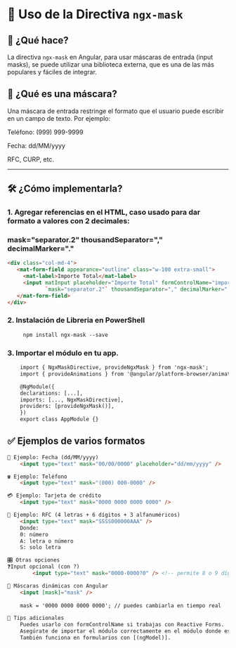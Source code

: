 # 📏 Uso de la Directiva `ngx-mask`

## 🎯 ¿Qué hace?

La directiva `ngx-mask` en Angular, para usar máscaras de entrada (input masks), se puede utilizar una biblioteca externa, que es una de las más populares y fáciles de integrar.

## 🔧 ¿Qué es una máscara?

Una máscara de entrada restringe el formato que el usuario puede escribir en un campo de texto. Por ejemplo:

  Teléfono: (999) 999-9999  

  Fecha: dd/MM/yyyy  

  RFC, CURP, etc.  

---

## 🛠️ ¿Cómo implementarla?

### 1. Agregar referencias en el HTML, caso usado para dar formato a valores con 2 decimales:
###    mask="separator.2" thousandSeparator=","    decimalMarker="."

```html
<div class="col-md-4">
   <mat-form-field appearance="outline" class="w-100 extra-small">
     <mat-label>Importe Total</mat-label>
     <input matInput placeholder="Importe Total" formControlName="importe" autocomplete="off"
            `mask="separator.2"` thousandSeparator="," decimalMarker="." tabindex="5">
   </mat-form-field>
</div>
```

### 2. Instalación de Libreria en PowerShell

```html
     npm install ngx-mask --save
```

### 3. Importar el módulo en tu app.
```html
    import { NgxMaskDirective, provideNgxMask } from 'ngx-mask';
    import { provideAnimations } from '@angular/platform-browser/animations';

    @NgModule({
    declarations: [...],
    imports: [..., NgxMaskDirective],
    providers: [provideNgxMask()],
    })
    export class AppModule {}
```
## ✅ Ejemplos de varios formatos

```html
📅 Ejemplo: Fecha (dd/MM/yyyy)
    <input type="text" mask="00/00/0000" placeholder="dd/mm/yyyy" />

☎️ Ejemplo: Teléfono
    <input type="text" mask="(000) 000-0000" />

💳 Ejemplo: Tarjeta de crédito
    <input type="text" mask="0000 0000 0000 0000" />

🎯 Ejemplo: RFC (4 letras + 6 dígitos + 3 alfanuméricos)
    <input type="text" mask="SSSS000000AAA" />
    Donde:
    0: número
    A: letra o número
    S: solo letra

🎛️ Otras opciones
❓Input opcional (con ?)
        <input type="text" mask="0000-0000?0" /> <!-- permite 8 o 9 dígitos -->

🔁 Máscaras dinámicas con Angular
    <input [mask]="mask" />
  
    mask = '0000 0000 0000 0000'; // puedes cambiarla en tiempo real

📌 Tips adicionales
    Puedes usarlo con formControlName si trabajas con Reactive Forms.
    Asegúrate de importar el módulo correctamente en el módulo donde estés usando el input (puede ser un SharedModule si está separado).
    También funciona en formularios con [(ngModel)].
```
